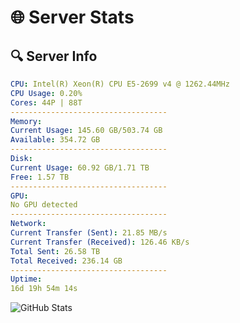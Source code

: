 # 🌐 Server Stats
## 🔍 Server Info
```yaml
CPU: Intel(R) Xeon(R) CPU E5-2699 v4 @ 1262.44MHz
CPU Usage: 0.20%
Cores: 44P | 88T
-----------------------------------
Memory:
Current Usage: 145.60 GB/503.74 GB
Available: 354.72 GB
-----------------------------------
Disk:
Current Usage: 60.92 GB/1.71 TB
Free: 1.57 TB
-----------------------------------
GPU:
No GPU detected
-----------------------------------
Network:
Current Transfer (Sent): 21.85 MB/s
Current Transfer (Received): 126.46 KB/s
Total Sent: 26.58 TB
Total Received: 236.14 GB
-----------------------------------
Uptime:
16d 19h 54m 14s
```
![GitHub Stats](https://img.shields.io/badge/Updated-2025-03-24_17:17:03-blue)